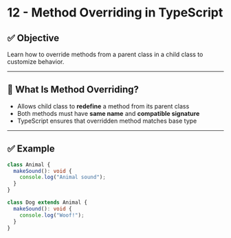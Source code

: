 # 12 - Method Overriding in TypeScript

## ✅ Objective

Learn how to override methods from a parent class in a child class to customize behavior.

---

## 📘 What Is Method Overriding?

- Allows child class to **redefine** a method from its parent class
- Both methods must have **same name** and **compatible signature**
- TypeScript ensures that overridden method matches base type

---

## ✅ Example

```ts
class Animal {
  makeSound(): void {
    console.log("Animal sound");
  }
}

class Dog extends Animal {
  makeSound(): void {
    console.log("Woof!");
  }
}
